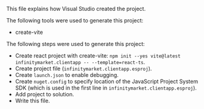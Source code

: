 This file explains how Visual Studio created the project.

The following tools were used to generate this project:
- create-vite

The following steps were used to generate this project:
- Create react project with create-vite: `npm init --yes vite@latest infinitymarket.clientapp -- --template=react-ts`.
- Create project file (`infinitymarket.clientapp.esproj`).
- Create `launch.json` to enable debugging.
- Create `nuget.config` to specify location of the JavaScript Project System SDK (which is used in the first line in `infinitymarket.clientapp.esproj`).
- Add project to solution.
- Write this file.
